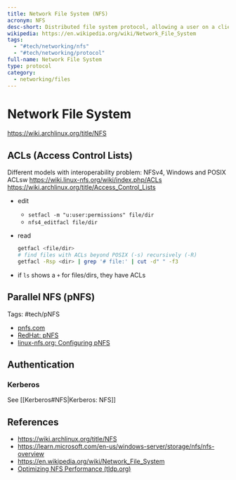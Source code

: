 ```yaml
---
title: Network File System (NFS)
acronym: NFS
desc-short: Distributed file system protocol, allowing a user on a client computer to access files over a computer network
wikipedia: https://en.wikipedia.org/wiki/Network_File_System
tags:
  - "#tech/networking/nfs"
  - "#tech/networking/protocol"
full-name: Network File System
type: protocol
category:
  - networking/files
---
```

# Network File System

<https://wiki.archlinux.org/title/NFS>

## ACLs (Access Control Lists)

Different models with interoperability problem: NFSv4, Windows and POSIX ACLsw
<https://wiki.linux-nfs.org/wiki/index.php/ACLs>
<https://wiki.archlinux.org/title/Access_Control_Lists>

- edit
    - `setfacl -m "u:user:permissions" file/dir`
    - `nfs4_editfacl file/dir`
- read

  ```bash
  getfacl <file/dir>
  # find files with ACLs beyond POSIX (-s) recursively (-R)
  getfacl -Rsp <dir> | grep '# file:' | cut -d" " -f3
  ```

- if `ls` shows a `+` for files/dirs, they have ACLs

## Parallel NFS (pNFS)

Tags: #tech/pNFS

- [pnfs.com](http://www.pnfs.com/)
- [RedHat: pNFS](https://access.redhat.com/documentation/en-us/red_hat_enterprise_linux/7/html/storage_administration_guide/nfs-pnfs)
- [linux-nfs.org: Configuring pNFS](https://wiki.linux-nfs.org/wiki/index.php/Configuring_pNFS/spnfsd)

## Authentication

### Kerberos

See [[Kerberos#NFS|Kerberos: NFS]]


## References

- <https://wiki.archlinux.org/title/NFS>
- <https://learn.microsoft.com/en-us/windows-server/storage/nfs/nfs-overview>
- <https://en.wikipedia.org/wiki/Network_File_System>
- [Optimizing NFS Performance (tldp.org)](https://tldp.org/HOWTO/NFS-HOWTO/performance.html)

